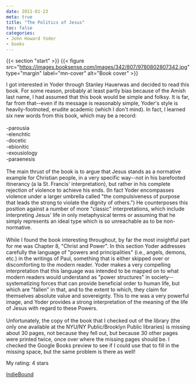 ```yaml
---
date: 2011-01-23
meta: true
title: "The Politics of Jesus"
toc: false
categories:
- John Howard Yoder
- books
---
```


{{< section "start" >}}
{{< figure src="https://images.booksense.com/images/342/807/9780802807342.jpg" type="margin" label="mn-cover" alt="Book cover" >}}

I got interested in Yoder through Stanley Hauerwas and decided to read this book. For some reason, probably at least partly bias because of the Amish last name, I had assumed that this book would be simple and folksy. It is far, far from that--even if its message is reasonably simple, Yoder's style is heavily-footnoted, erudite academic (which I don't mind). In fact, I learned six new words from this book, which may be a record:<br /><br />-parousia<br />-elenchtic<br />-docetic<br />-ebionitic<br />-exousiology<br />-paraenesis<br /><br />The main thrust of the book is to argue that Jesus stands as a normative example for Christian people, in a very specific way--not in his barefooted itinerancy (a la St. Francis' interpretation), but rather in his complete rejection of violence to achieve his ends. (In fact Yoder encompasses violence under a larger umbrella called "the compulsiveness of purpose that leads the strong to violate the dignity of others.") He counterposes this position against a number of more "classic" interpretations, which include interpreting Jesus' life in only metaphysical terms or assuming that he simply represents an ideal type which is so unreachable as to be non-normative.<br /><br />While I found the book interesting throughout, by far the most insightful part for me was Chapter 8, "Christ and Power". In this section Yoder addresses carefully the language of "powers and principalities" (i.e., angels, demons, etc.) in the writings of Paul, something that is either skipped over or discomforting to the modern reader. Yoder makes a very compelling interpretation that this language was intended to be mapped on to what modern readers would understand as "power structures" in society--systematizing forces that can provide beneficial order to human life, but which are "fallen" in that, and to the extent to which, they claim for themselves absolute value and sovereignty. This to me was a very powerful image, and Yoder provides a strong interpretation of the meaning of the life of Jesus with regard to these Powers. <br /><br />Unfortunately, the copy of the book that I checked out of the library (the only one available at the NYU/NY Public/Brooklyn Public libraries) is missing about 30 pages, not because they fell out, but because 30 other pages were printed twice, once over where the missing pages should be. I checked the Google Books preview to see if I could use that to fill in the missing space, but the same problem is there as well!

My rating: 4 stars  

[IndieBound](https://www.indiebound.org/book/9780802807342)
